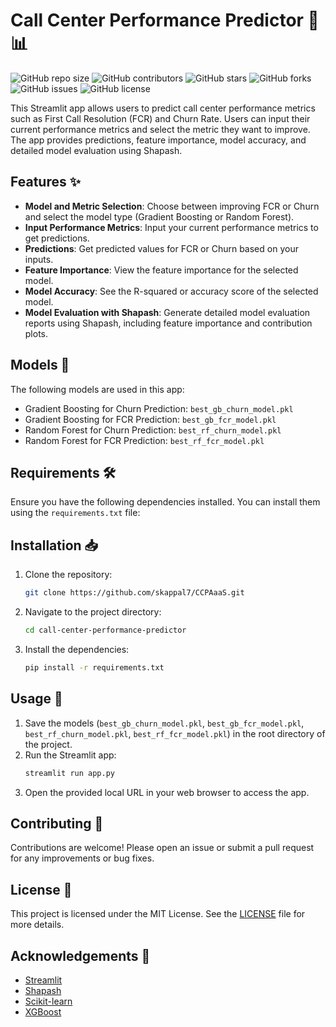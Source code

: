 # Call Center Performance Predictor 🎯📊

![GitHub repo size](https://img.shields.io/github/repo-size/yourusername/call-center-performance-predictor)
![GitHub contributors](https://img.shields.io/github/contributors/yourusername/call-center-performance-predictor)
![GitHub stars](https://img.shields.io/github/stars/yourusername/call-center-performance-predictor?style=social)
![GitHub forks](https://img.shields.io/github/forks/yourusername/call-center-performance-predictor?style=social)
![GitHub issues](https://img.shields.io/github/issues/yourusername/call-center-performance-predictor)
![GitHub license](https://img.shields.io/github/license/yourusername/call-center-performance-predictor)

This Streamlit app allows users to predict call center performance metrics such as First Call Resolution (FCR) and Churn Rate. Users can input their current performance metrics and select the metric they want to improve. The app provides predictions, feature importance, model accuracy, and detailed model evaluation using Shapash.

## Features ✨

- **Model and Metric Selection**: Choose between improving FCR or Churn and select the model type (Gradient Boosting or Random Forest).
- **Input Performance Metrics**: Input your current performance metrics to get predictions.
- **Predictions**: Get predicted values for FCR or Churn based on your inputs.
- **Feature Importance**: View the feature importance for the selected model.
- **Model Accuracy**: See the R-squared or accuracy score of the selected model.
- **Model Evaluation with Shapash**: Generate detailed model evaluation reports using Shapash, including feature importance and contribution plots.

## Models 🧠

The following models are used in this app:
- Gradient Boosting for Churn Prediction: `best_gb_churn_model.pkl`
- Gradient Boosting for FCR Prediction: `best_gb_fcr_model.pkl`
- Random Forest for Churn Prediction: `best_rf_churn_model.pkl`
- Random Forest for FCR Prediction: `best_rf_fcr_model.pkl`

## Requirements 🛠️

Ensure you have the following dependencies installed. You can install them using the `requirements.txt` file:


## Installation 📥

1. Clone the repository:
    ```bash
    git clone https://github.com/skappal7/CCPAaaS.git
    ```
2. Navigate to the project directory:
    ```bash
    cd call-center-performance-predictor
    ```
3. Install the dependencies:
    ```bash
    pip install -r requirements.txt
    ```

## Usage 🚀

1. Save the models (`best_gb_churn_model.pkl`, `best_gb_fcr_model.pkl`, `best_rf_churn_model.pkl`, `best_rf_fcr_model.pkl`) in the root directory of the project.
2. Run the Streamlit app:
    ```bash
    streamlit run app.py
    ```
3. Open the provided local URL in your web browser to access the app.

## Contributing 🤝

Contributions are welcome! Please open an issue or submit a pull request for any improvements or bug fixes.

## License 📄

This project is licensed under the MIT License. See the [LICENSE](LICENSE) file for more details.

## Acknowledgements 🙏

- [Streamlit](https://streamlit.io/)
- [Shapash](https://github.com/MAIF/shapash)
- [Scikit-learn](https://scikit-learn.org/)
- [XGBoost](https://xgboost.ai/)
